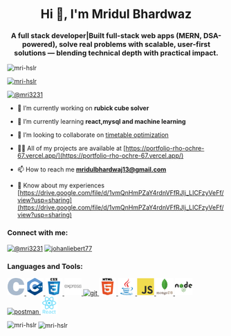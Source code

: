 <h1 align="center">Hi 👋, I'm Mridul Bhardwaz</h1>
<h3 align="center">A full stack developer|Built full-stack web apps (MERN, DSA-powered), solve real problems with scalable, user-first solutions — blending technical depth with practical impact.</h3>

<p align="left"> <img src="https://komarev.com/ghpvc/?username=mri-hslr&label=Profile%20views&color=0e75b6&style=flat" alt="mri-hslr" /> </p>

<p align="left"> <a href="https://github.com/ryo-ma/github-profile-trophy"><img src="https://github-profile-trophy.vercel.app/?username=mri-hslr" alt="mri-hslr" /></a> </p>

<p align="left"> <a href="https://twitter.com/@mri3231" target="blank"><img src="https://img.shields.io/twitter/follow/@mri3231?logo=twitter&style=for-the-badge" alt="@mri3231" /></a> </p>

- 🔭 I’m currently working on **rubick cube solver**

- 🌱 I’m currently learning **react,mysql and machine learning**

- 👯 I’m looking to collaborate on [timetable optimization](https://github.com/mri-hslr/timettable_optimization)

- 👨‍💻 All of my projects are available at [https://portfolio-rho-ochre-67.vercel.app/](https://portfolio-rho-ochre-67.vercel.app/)

- 📫 How to reach me **mridulbhardwaj13@gmail.com**

- 📄 Know about my experiences [https://drive.google.com/file/d/1vmQnHmPZaY4rdnVFfRJlj_LICFzyVeFf/view?usp=sharing](https://drive.google.com/file/d/1vmQnHmPZaY4rdnVFfRJlj_LICFzyVeFf/view?usp=sharing)

<h3 align="left">Connect with me:</h3>
<p align="left">
<a href="https://twitter.com/@mri3231" target="blank"><img align="center" src="https://raw.githubusercontent.com/rahuldkjain/github-profile-readme-generator/master/src/images/icons/Social/twitter.svg" alt="@mri3231" height="30" width="40" /></a>
<a href="https://www.leetcode.com/johanliebert77" target="blank"><img align="center" src="https://raw.githubusercontent.com/rahuldkjain/github-profile-readme-generator/master/src/images/icons/Social/leet-code.svg" alt="johanliebert77" height="30" width="40" /></a>
</p>

<h3 align="left">Languages and Tools:</h3>
<p align="left"> <a href="https://www.cprogramming.com/" target="_blank" rel="noreferrer"> <img src="https://raw.githubusercontent.com/devicons/devicon/master/icons/c/c-original.svg" alt="c" width="40" height="40"/> </a> <a href="https://www.w3schools.com/cpp/" target="_blank" rel="noreferrer"> <img src="https://raw.githubusercontent.com/devicons/devicon/master/icons/cplusplus/cplusplus-original.svg" alt="cplusplus" width="40" height="40"/> </a> <a href="https://www.w3schools.com/css/" target="_blank" rel="noreferrer"> <img src="https://raw.githubusercontent.com/devicons/devicon/master/icons/css3/css3-original-wordmark.svg" alt="css3" width="40" height="40"/> </a> <a href="https://expressjs.com" target="_blank" rel="noreferrer"> <img src="https://raw.githubusercontent.com/devicons/devicon/master/icons/express/express-original-wordmark.svg" alt="express" width="40" height="40"/> </a> <a href="https://git-scm.com/" target="_blank" rel="noreferrer"> <img src="https://www.vectorlogo.zone/logos/git-scm/git-scm-icon.svg" alt="git" width="40" height="40"/> </a> <a href="https://www.w3.org/html/" target="_blank" rel="noreferrer"> <img src="https://raw.githubusercontent.com/devicons/devicon/master/icons/html5/html5-original-wordmark.svg" alt="html5" width="40" height="40"/> </a> <a href="https://www.java.com" target="_blank" rel="noreferrer"> <img src="https://raw.githubusercontent.com/devicons/devicon/master/icons/java/java-original.svg" alt="java" width="40" height="40"/> </a> <a href="https://developer.mozilla.org/en-US/docs/Web/JavaScript" target="_blank" rel="noreferrer"> <img src="https://raw.githubusercontent.com/devicons/devicon/master/icons/javascript/javascript-original.svg" alt="javascript" width="40" height="40"/> </a> <a href="https://www.mongodb.com/" target="_blank" rel="noreferrer"> <img src="https://raw.githubusercontent.com/devicons/devicon/master/icons/mongodb/mongodb-original-wordmark.svg" alt="mongodb" width="40" height="40"/> </a> <a href="https://nodejs.org" target="_blank" rel="noreferrer"> <img src="https://raw.githubusercontent.com/devicons/devicon/master/icons/nodejs/nodejs-original-wordmark.svg" alt="nodejs" width="40" height="40"/> </a> <a href="https://postman.com" target="_blank" rel="noreferrer"> <img src="https://www.vectorlogo.zone/logos/getpostman/getpostman-icon.svg" alt="postman" width="40" height="40"/> </a> <a href="https://reactjs.org/" target="_blank" rel="noreferrer"> <img src="https://raw.githubusercontent.com/devicons/devicon/master/icons/react/react-original-wordmark.svg" alt="react" width="40" height="40"/> </a> </p>

<p><img align="left" src="https://github-readme-stats.vercel.app/api/top-langs?username=mri-hslr&show_icons=true&locale=en&layout=compact" alt="mri-hslr" /></p>

<p>&nbsp;<img align="center" src="https://github-readme-stats.vercel.app/api?username=mri-hslr&show_icons=true&locale=en" alt="mri-hslr" /></p>


